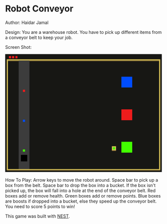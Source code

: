# Robot Conveyor

Author: Haidar Jamal

Design: You are a warehouse robot. You have to pick up different items from a conveyor belt to keep your job.

Screen Shot:

![Screen Shot](screenshot2.png)

How To Play:
Arrow keys to move the robot around. Space bar to pick up a box from the belt. Space bar to drop the box into a bucket.
If the box isn't picked up, the box will fall into a hole at the end of the conveyor belt. 
Red boxes add or remove health. 
Green boxes add or remove points. 
Blue boxes are boosts if dropped into a bucket, else they speed up the conveyor belt.
You need to score 5 points to win!


This game was built with [NEST](NEST.md).

